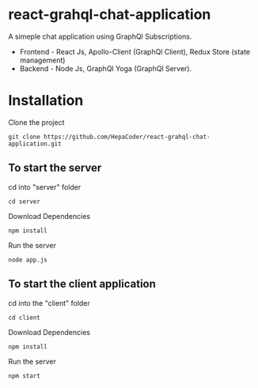 # react-grahql-chat-application

A simeple chat application using GraphQl Subscriptions.
* Frontend - React Js, Apollo-Client (GraphQl Client), Redux Store (state management)
* Backend - Node Js, GraphQl Yoga (GraphQl Server).

# Installation

Clone the project

`git clone https://github.com/HepaCoder/react-grahql-chat-application.git`

## To start the server

cd into "server" folder

`cd server`

Download Dependencies

`npm install`

Run the server

`node app.js`

## To start the client application

cd into the "client" folder

`cd client`

Download Dependencies

`npm install`

Run the server

`npm start`

